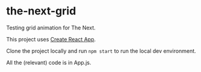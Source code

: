 # the-next-grid

Testing grid animation for The Next.

This project uses [Create React App](https://github.com/facebookincubator/create-react-app).

Clone the project locally and run `npm start` to run the local dev environment.

All the (relevant) code is in App.js.
